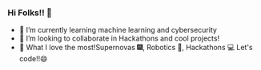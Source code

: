 ### Hi Folks!! 👋





- 🌱 I’m currently learning machine learning and cybersecurity
- 👯 I’m looking to collaborate in Hackathons and cool projects!
- 💖 What I love the most!Supernovas 🎆, Robotics 🤖, Hackathons 💻 Let's code!!😄










